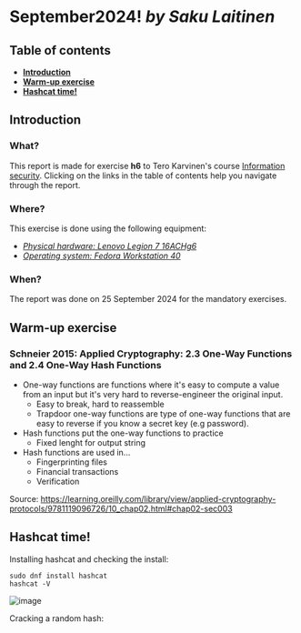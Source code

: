 # September2024! _by Saku Laitinen_

## Table of contents

- **[Introduction](https://github.com/KebabGarva/basic-network-security/blob/main/h6.md#introduction)**
- **[Warm-up exercise](https://github.com/KebabGarva/basic-network-security/blob/main/h6.md#warm-up-exercise)**
- **[Hashcat time!](url)**

## Introduction

### What?

This report is made for exercise **h6** to Tero Karvinen's course [Information security](https://terokarvinen.com/information-security/). Clicking on the links in the table of contents help you navigate through the report.

### Where?

This exercise is done using the following equipment:

- [*Physical hardware: Lenovo Legion 7 16ACHg6*](https://nanoreview.net/en/laptop/lenovo-legion-7-2021-amd?m=c.1_g.3_r.3_s.3)
- [*Operating system: Fedora Workstation 40*](https://fedoraproject.org/workstation/download)

### When?

The report was done on 25 September 2024 for the mandatory exercises.

## Warm-up exercise

### Schneier 2015: Applied Cryptography: 2.3 One-Way Functions and 2.4 One-Way Hash Functions

- One-way functions are functions where it's easy to compute a value from an input but it's very hard to reverse-engineer the original input.
  - Easy to break, hard to reassemble
  - Trapdoor one-way functions are type of one-way functions that are easy to reverse if you know a secret key (e.g password).
- Hash functions put the one-way functions to practice
  - Fixed lenght for output string
- Hash functions are used in...
  - Fingerprinting files
  - Financial transactions
  - Verification

Source: https://learning.oreilly.com/library/view/applied-cryptography-protocols/9781119096726/10_chap02.html#chap02-sec003

## Hashcat time!

Installing hashcat and checking the install:

```
sudo dnf install hashcat
hashcat -V
```

![image](https://github.com/user-attachments/assets/b916ea7b-cba2-47a9-bfd8-818b3cb54b7a)

Cracking a random hash:

```

```


